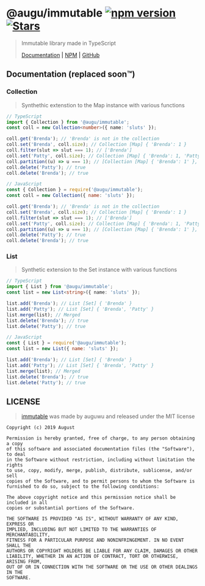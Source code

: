 # @augu/immutable [![npm version](https://badge.fury.io/js/%40augu%2Fimmutable.svg)](https://badge.fury.io/js/%40augu%2Fimmutable) [![Stars](https://img.shields.io/github/stars/auguwu/immutable)](https://github.com/auguwu/immutable)

> Immutable library made in TypeScript
>
> [Documentation](https://docs.augu.dev/immutable) **|** [NPM](https://npmjs.com/package/@augu/immutable) **|** [GitHub](https://github.com/auguwu/immutable)

## Documentation (replaced soon:tm:)
### Collection<T>
> Synthethic extenstion to the Map instance with various functions

```ts
// TypeScript
import { Collection } from '@augu/immutable';
const coll = new Collection<number>({ name: 'sluts' });

coll.get('Brenda'); // 'Brenda' is not in the collection
coll.set('Brenda', coll.size); // Collection [Map] { 'Brenda': 1 }
coll.filter(slut => slut === 1); // ['Brenda']
coll.set('Patty', coll.size); // Collection [Map] { 'Brenda': 1, 'Patty': 2 }
coll.partition((u) => u === 1); // [Collection [Map] { 'Brenda': 1' }, Collection [Map] { 'Patty': 2 } ]
coll.delete('Patty'); // true 
coll.delete('Brenda'); // true
```

```js
// JavaScript
const { Collection } = require('@augu/immutable');
const coll = new Collection({ name: 'sluts' });

coll.get('Brenda'); // 'Brenda' is not in the collection
coll.set('Brenda', coll.size); // Collection [Map] { 'Brenda': 1 }
coll.filter(slut => slut === 1); // ['Brenda']
coll.set('Patty', coll.size); // Collection [Map] { 'Brenda': 1, 'Patty': 2 }
coll.partition((u) => u === 1); // [Collection [Map] { 'Brenda': 1' }, Collection [Map] { 'Patty': 2 } ]
coll.delete('Patty'); // true 
coll.delete('Brenda'); // true
```

### List<T>
> Synthetic extension to the Set instance with various functions

```ts
// TypeScript
import { List } from '@augu/immutable';
const list = new List<string>({ name: 'sluts' });

list.add('Brenda'); // List [Set] { 'Brenda' }
list.add('Patty'); // List [Set] { 'Brenda', 'Patty' }
list.merge(list); // Merged
list.delete('Brenda'); // true
list.delete('Patty'); // true
```

```js
// JavaScript
const { List } = require('@augu/immutable');
const list = new List({ name: 'sluts' });

list.add('Brenda'); // List [Set] { 'Brenda' }
list.add('Patty'); // List [Set] { 'Brenda', 'Patty' }
list.merge(list); // Merged
list.delete('Brenda'); // true
list.delete('Patty'); // true
```

## LICENSE
> [immutable](https://github.com/auguwu/immutable) was made by auguwu and released under the MIT license

```
Copyright (c) 2019 August

Permission is hereby granted, free of charge, to any person obtaining a copy
of this software and associated documentation files (the "Software"), to deal
in the Software without restriction, including without limitation the rights
to use, copy, modify, merge, publish, distribute, sublicense, and/or sell
copies of the Software, and to permit persons to whom the Software is
furnished to do so, subject to the following conditions:

The above copyright notice and this permission notice shall be included in all
copies or substantial portions of the Software.

THE SOFTWARE IS PROVIDED "AS IS", WITHOUT WARRANTY OF ANY KIND, EXPRESS OR
IMPLIED, INCLUDING BUT NOT LIMITED TO THE WARRANTIES OF MERCHANTABILITY,
FITNESS FOR A PARTICULAR PURPOSE AND NONINFRINGEMENT. IN NO EVENT SHALL THE
AUTHORS OR COPYRIGHT HOLDERS BE LIABLE FOR ANY CLAIM, DAMAGES OR OTHER
LIABILITY, WHETHER IN AN ACTION OF CONTRACT, TORT OR OTHERWISE, ARISING FROM,
OUT OF OR IN CONNECTION WITH THE SOFTWARE OR THE USE OR OTHER DEALINGS IN THE
SOFTWARE.
```
